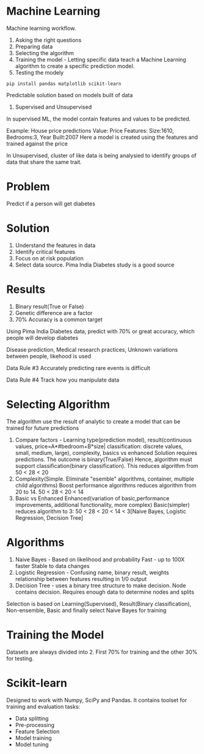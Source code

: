 # Machine Learning 
Machine learning workflow.
1. Asking the right questions
2. Preparing data
3. Selecting the algorithm
4. Training the model - Letting specific data teach a Machine Learning algorithm to create a specific prediction model.
5. Testing the modely
   
```
pip install pandas matplotlib scikit-learn
```
Predictable solution based on models built of data
1. Supervised and Unsupervised

In supervised ML, the model contain features and values to be predicted. 

Example: House price predictions
Value: Price
Features: Size:1610, Bedrooms:3, Year Built:2007
Here a model is created using the features and trained against the price

In Unsupervised, cluster of like data is being analysied to identify groups of data that share the same trait.


# Problem

Predict if a person will get diabetes

# Solution
1. Understand the features in data
2. Identify critical features
3. Focus on at risk population
4. Select data source. Pima India Diabetes study is a good source

# Results
1. Binary result(True or False)
2. Genetic difference are a factor
3. 70% Accuracy is a common target

Using Pima India Diabetes data, predict with 70% or great accuracy, which people will develop diabetes

Disease prediction, Medical research practices, Unknown variations between people, likehood is used

Data Rule #3
Accurately predicting rare events is difficult

Data Rule #4
Track how you manipulate data

# Selecting Algorithm
The algorithm use the result of analytic to create a model that can be trained for future predictions
1. Compare factors - 
   Learning type(prediction model), 
   result(continuous values, price=A*#bedroom+B*size| classification: discrete values, small, medium, large), complexity, basics vs enhanced
   Solution requires predictions. The outcome is binary(True/False)
   Hence, algorithm must support classification(binary classification). This reduces algorithm from 50 < 28 < 20
2. Complexity(Simple. Eliminate "esemble" algorithms, container, multiple child algorithms)
   Boost performance algorithms
   reduces algorithm from 20 to 14. 50 < 28 < 20 < 14
3. Basic vs Enhanced
   Enhanced(variation of basic,performance improvements, additional functionality, more complex)
   Basic(simpler)
   reduces algorithm to 3: 50 < 28 < 20 < 14 < 3[Naive Bayes, Logistic Regression, Decision Tree]

# Algorithms
1. Naive Bayes - Based on likelihood and probability
   Fast - up to 100X faster
   Stable to data changes
2. Logistic Regression - Confusing name, binary result, weights relationship between features resulting in 1/0 output
3. Decision Tree - uses a binary tree structure to make decision. 
   Node contains decision. 
   Requires enough data to determine nodes and splits

Selection is based on Learning(Supervised), Result(Binary classification), Non-ensemble, Basic and finally select Naive Bayes for training

# Training the Model
Datasets are always divided into 2. First 70% for training and the other 30% for testing. 

# Scikit-learn
Designed to work with Numpy, SciPy and Pandas. It contains toolset for training and evaluation tasks:
- Data splitting
- Pre-processing
- Feature Selection
- Model training
- Model tuning







